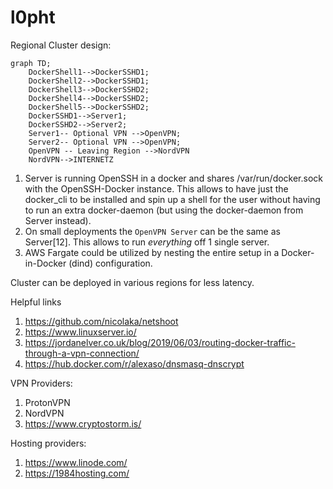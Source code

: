 # l0pht

Regional Cluster design:
```mermaid
graph TD;
    DockerShell1-->DockerSSHD1;
    DockerShell2-->DockerSSHD1;
    DockerShell3-->DockerSSHD2;
    DockerShell4-->DockerSSHD2;
    DockerShell5-->DockerSSHD2;
    DockerSSHD1-->Server1;
    DockerSSHD2-->Server2;
    Server1-- Optional VPN -->OpenVPN;
    Server2-- Optional VPN -->OpenVPN;
    OpenVPN -- Leaving Region -->NordVPN
    NordVPN-->INTERNETZ
```

1. Server is running OpenSSH in a docker and shares /var/run/docker.sock with the OpenSSH-Docker instance. This allows to have just the docker_cli to be installed and spin up a shell for the user without having to run an extra docker-daemon (but using the docker-daemon from Server instead).
1. On small deployments the ```OpenVPN Server``` can be the same as Server[12]. This allows to run *everything* off 1 single server.
1. AWS Fargate could be utilized by nesting the entire setup in a Docker-in-Docker (dind) configuration.

Cluster can be deployed in various regions for less latency.

Helpful links
1. https://github.com/nicolaka/netshoot
1. https://www.linuxserver.io/
1. https://jordanelver.co.uk/blog/2019/06/03/routing-docker-traffic-through-a-vpn-connection/ 
1. https://hub.docker.com/r/alexaso/dnsmasq-dnscrypt

VPN Providers:
1. ProtonVPN
1. NordVPN
1. https://www.cryptostorm.is/

Hosting providers:
1. https://www.linode.com/
1. https://1984hosting.com/
